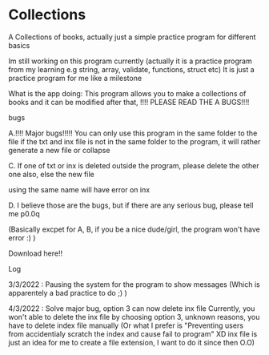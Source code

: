 # Collections
A Collections of books, actually just a simple practice program for different basics


Im still working on this program currently (actually it is a practice program from my learning e.g string, array, validate, functions, struct etc)
It is just a practice program for me like a milestone


What is the app doing:
This program allows you to make a collections of books and it can be modified after that,
!!!! PLEASE READ THE A BUGS!!!!

bugs

A.!!!! Major bugs!!!!!
You can only use this program in the same folder to the file
if the txt and inx file is not in the same folder to the program, it will rather generate a new file or collapse




C.
If one of txt or inx is deleted outside the program, please delete the other one also, else the new file

using the same name will have error on inx


D.
I believe those are the bugs, but if there are any serious bug, please tell me p0.0q

(Basically excpet for A, B, if you be a nice dude/girl, the program won't have error :) )


Download here!!


Log

3/3/2022 : Pausing the system for the program to show messages (Which is apparentely a bad practice to do ;) )

4/3/2022 : Solve major bug, option 3 can now delete inx file 
Currently, you won't able to delete the inx file by choosing option 3, unknown reasons, you have to delete 
index file manually
(Or what I prefer is "Preventing users from accidentialy scratch the index and cause fail to program" XD
inx file is just an idea for me to create a file extension, I want to do it since then O.O)
